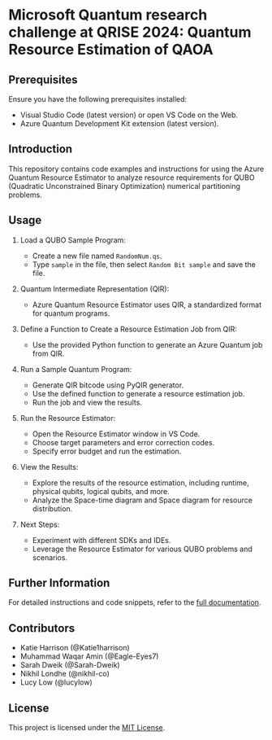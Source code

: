 # Microsoft Quantum research challenge at QRISE 2024: Quantum Resource Estimation of QAOA


## Prerequisites
Ensure you have the following prerequisites installed:
- Visual Studio Code (latest version) or open VS Code on the Web.
- Azure Quantum Development Kit extension (latest version).

## Introduction
This repository contains code examples and instructions for using the Azure Quantum Resource Estimator to analyze resource requirements for QUBO (Quadratic Unconstrained Binary Optimization) numerical partitioning problems.

## Usage
1. Load a QUBO Sample Program:
   - Create a new file named `RandomNum.qs`.
   - Type `sample` in the file, then select `Random Bit sample` and save the file.

2. Quantum Intermediate Representation (QIR):
   - Azure Quantum Resource Estimator uses QIR, a standardized format for quantum programs.

3. Define a Function to Create a Resource Estimation Job from QIR:
   - Use the provided Python function to generate an Azure Quantum job from QIR.

4. Run a Sample Quantum Program:
   - Generate QIR bitcode using PyQIR generator.
   - Use the defined function to generate a resource estimation job.
   - Run the job and view the results.

5. Run the Resource Estimator:
   - Open the Resource Estimator window in VS Code.
   - Choose target parameters and error correction codes.
   - Specify error budget and run the estimation.

6. View the Results:
   - Explore the results of the resource estimation, including runtime, physical qubits, logical qubits, and more.
   - Analyze the Space-time diagram and Space diagram for resource distribution.

7. Next Steps:
   - Experiment with different SDKs and IDEs.
   - Leverage the Resource Estimator for various QUBO problems and scenarios.

## Further Information
For detailed instructions and code snippets, refer to the [full documentation](https://github.com/lucylow/qrise2024-microsoft-challenge/blob/main/qaoa/qaoa_notebook.ipynb).

## Contributors

- Katie Harrison (@Katie1harrison)
- Muhammad Waqar Amin (@Eagle-Eyes7)
- Sarah Dweik (@Sarah-Dweik)
- Nikhil Londhe (@nikhil-co)
- Lucy Low (@lucylow)

## License
This project is licensed under the [MIT License](link_to_license).

